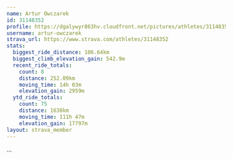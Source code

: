 ```yaml
---
name: Artur Owczarek
id: 31148352
profile: https://dgalywyr863hv.cloudfront.net/pictures/athletes/31148352/15906846/1/large.jpg
username: artur-owczarek
strava_url: https://www.strava.com/athletes/31148352
stats:
  biggest_ride_distance: 106.64km
  biggest_climb_elevation_gain: 542.9m
  recent_ride_totals:
    count: 8
    distance: 252.09km
    moving_time: 14h 03m
    elevation_gain: 2959m
  ytd_ride_totals:
    count: 75
    distance: 1638km
    moving_time: 111h 47m
    elevation_gain: 17797m
layout: strava_member
--- 
```

...
